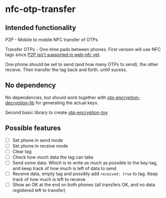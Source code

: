 # nfc-otp-transfer

## Intended functionality
P2P - Mobile to mobile NFC transfer of OTPs

Transfer OTPs - One-time pads between phones. First version will use NFC tags since [P2P isn't supported in web-nfc yet](https://github.com/w3c/web-nfc/issues/529).

One phone should be set to send (and how many OTPs to send), the other recieve. Then transfer the tag back and forth. untill sucess.

## No dependency
No dependencies, but should work together with [otp-encryption-decryption-lib](https://github.com/eklem/otp-encryption-decryption-lib) for generating the actual keys.

Second basic library to create [otp-encryption-toy](https://github.com/eklem/otp-encryption-toy)

## Possible features
* [ ] Set phone in send mode
* [ ] Set phone in receive mode
* [ ] Clear tag
* [ ] Check how much data the tag can take
* [ ] Send some data. Which is to write as much as possible to the key-tag, and keep track of how much is left of data to send
* [ ] Receive data, empty tag and possibly add `received: true` to tag. Keep track of how much is left to receive.
* [ ] Show an OK at the end on both phones (all transfers OK, and no data registered left to transfer)
